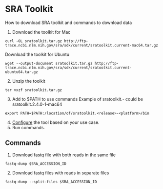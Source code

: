 # SRA Toolkit
How to download SRA toolkit and commands to download data

1. Download the toolkit for Mac
```
curl -OL sratoolkit.tar.gz http://ftp-trace.ncbi.nlm.nih.gov/sra/sdk/current/sratoolkit.current-mac64.tar.gz
```
 Download the toolkit for Ubuntu
```
wget --output-document sratoolkit.tar.gz http://ftp-trace.ncbi.nlm.nih.gov/sra/sdk/current/sratoolkit.current-ubuntu64.tar.gz
```
2. Unzip the toolkit
```
tar vxzf sratoolkit.tar.gz
```
3. Add to $PATH to use commands
Example of sratoolkit.<release>-<platform> could be sratoolkit.2.4.0-1-mac64
```
export PATH=$PATH:/location/of/sratoolkit.<release>-<platform>/bin
```
4. [Configure](https://github.com/ncbi/sra-tools/wiki/03.-Quick-Toolkit-Configuration) the tool based on your use case.
5. Run commands.

 ## Commands
 1. Download fastq file with both reads in the same file
 ```
 fastq-dump $SRA_ACCESSION_ID
 ```
 2. Download fastq files with reads in separate files
 ```
 fastq-dump --split-files $SRA_ACCESSION_ID
 ```
